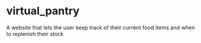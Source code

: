 # virtual_pantry
A website that lets the user keep track of their current food items and when to replenish their stock
